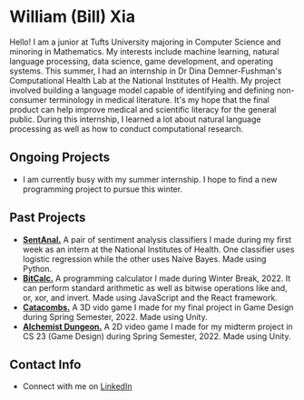 # William (Bill) Xia
Hello! I am a junior at Tufts University majoring in Computer Science and minoring in Mathematics. My interests include machine learning, natural language processing, data science, game development, and operating systems. This summer, I had an internship in Dr Dina Demner-Fushman's Computational Health Lab at the National Institutes of Health. My project involved building a language model capable of identifying and defining non-consumer terminology in medical literature. It's my hope that the final product can help improve medical and scientific literacy for the general public. During this internship, I learned a lot about natural language processing as well as how to conduct computational research. 


## Ongoing Projects
- I am currently busy with my summer internship. I hope to find a new programming project to pursue this winter. 

## Past Projects
- [**SentAnal.**](https://github.com/onionLad/SentimentAnalyzer) A pair of sentiment analysis classifiers I made during my first week as an intern at the National Institutes of Health. One classifier uses logistic regression while the other uses Naive Bayes. Made using Python.
- [**BitCalc.**](https://github.com/onionLad/BitCalc) A programming calculator I made during Winter Break, 2022. It can perform standard arithmetic as well as bitwise operations like and, or, xor, and invert. Made using JavaScript and the React framework.
- [**Catacombs.**](https://team-catacombs.itch.io/catacombs) A 3D vido game I made for my final project in Game Design during Spring Semester, 2022. Made using Unity.
- [**Alchemist Dungeon.**](https://alko08.itch.io/alchemists-dungeon) A 2D video game I made for my midterm project in CS 23 (Game Design) during Spring Semester, 2022. Made using Unity.

## Contact Info
- Connect with me on <a href="https://www.linkedin.com/in/william-xia-ab40b2218/">LinkedIn</a>
